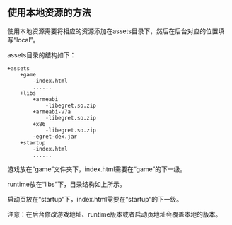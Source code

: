 ## 使用本地资源的方法

使用本地资源需要将相应的资源添加在assets目录下，然后在后台对应的位置填写“local”。

assets目录的结构如下：

	+assets
		+game
			-index.html
			......
		+libs
			+armeabi
				-libegret.so.zip
			+armeabi-v7a
				-libegret.so.zip
			+x86
				-libegret.so.zip
			-egret-dex.jar
		+startup
			-index.html
			......
		
游戏放在“game”文件夹下，index.html需要在“game”的下一级。

runtime放在“libs”下，目录结构如上所示。

启动页放在“startup”下，index.html需要在“startup”的下一级。


注意：在后台修改游戏地址、runtime版本或者启动页地址会覆盖本地的版本。
